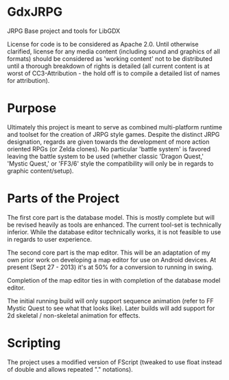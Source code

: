 GdxJRPG
=======

JRPG Base project and tools for LibGDX

License for code is to be considered as Apache 2.0. Until otherwise clarified, license for any media content (including sound and graphics of all formats) should be considered as 'working content' not to be distributed until a thorough breakdown of rights is detailed (all current content is at worst of CC3-Attribution - the hold off is to compile a detailed list of names for attribution).

Purpose
=======

Ultimately this project is meant to serve as combined multi-platform runtime and toolset for the creation of JRPG style games. Despite the distinct JRPG designation, regards are given towards the development of more action oriented RPGs (or Zelda clones). No particular 'battle system' is favored leaving the battle system to be used (whether classic 'Dragon Quest,' 'Mystic Quest,' or 'FF3/6' style the compatibility will only be in regards to graphic content/setup).

Parts of the Project
=======

The first core part is the database model. This is mostly complete but will be revised heavily as tools are enhanced. The current tool-set is technically inferior. While the database editor technically works, it is not feasible to use in regards to user experience.

The second core part is the map editor. This will be an adaptation of my own prior work on developing a map editor for use on Android devices. At present (Sept 27 - 2013) it's at 50% for a conversion to running in swing.

Completion of the map editor ties in with completion of the database model editor.

The initial running build will only support sequence animation (refer to FF Mystic Quest to see what that looks like). Later builds will add support for 2d skeletal / non-skeletal animation for effects.

Scripting
=======

The project uses a modified version of FScript (tweaked to use float instead of double and allows repeated "." notations).
